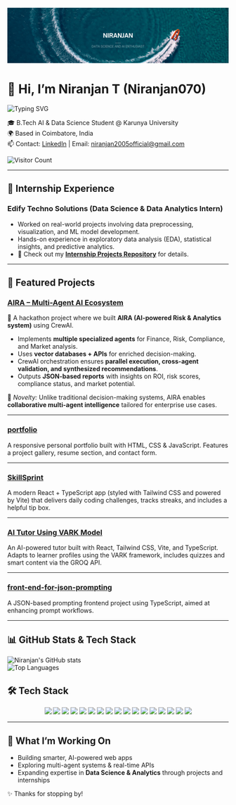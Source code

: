 ![Cover Image](assets/2.png)

# 👋 Hi, I’m Niranjan T (Niranjan070)


<img src="https://readme-typing-svg.herokuapp.com?font=Fira+Code&weight=600&size=24&pause=1000&width=750&lines=AI+Enthusiast;Data+Science+%26+Analytics+Enthusiast;Web+Developer;Machine+Learning+%7C+NLP+%7C+Deep+Learning;Turning+Data+into+Insights+%F0%9F%92%AB&color=00CFFF&color=8A2BE2&color=32CD32&color=FF8C00&color=FF1493" alt="Typing SVG" />



🎓 B.Tech AI & Data Science Student @ Karunya University  
🌍 Based in Coimbatore, India  
📫 Contact: [LinkedIn]([https://www.linkedin.com/in/niranjan-t-79a6b7320](https://www.linkedin.com/in/niranjan-t-79a6b7320/)) | Email: niranjan2005official@gmail.com  

![Visitor Count](https://komarev.com/ghpvc/?username=Niranjan070&color=blue&style=flat)

---

## 🌟 Internship Experience

### **Edify Techno Solutions** (Data Science & Data Analytics Intern)  
- Worked on real-world projects involving data preprocessing, visualization, and ML model development.  
- Hands-on experience in exploratory data analysis (EDA), statistical insights, and predictive analytics.  
- 📌 Check out my **[Internship Projects Repository]([https://github.com/Niranjan070/edify](https://github.com/Niranjan070/internship-projects-at-EDIFY))** for details.  

---

## 🚀 Featured Projects


### [AIRA – Multi-Agent AI Ecosystem](https://github.com/Niranjan070/aira)  
🚀 A hackathon project where we built **AIRA (AI-powered Risk & Analytics system)** using CrewAI.  
- Implements **multiple specialized agents** for Finance, Risk, Compliance, and Market analysis.  
- Uses **vector databases + APIs** for enriched decision-making.  
- CrewAI orchestration ensures **parallel execution, cross-agent validation, and synthesized recommendations**.  
- Outputs **JSON-based reports** with insights on ROI, risk scores, compliance status, and market potential.  

📌 *Novelty:* Unlike traditional decision-making systems, AIRA enables **collaborative multi-agent intelligence** tailored for enterprise use cases.  

---

### [portfolio](https://github.com/Niranjan070/portfolio)  
A responsive personal portfolio built with HTML, CSS & JavaScript. Features a project gallery, resume section, and contact form.  

---

### [SkillSprint](https://github.com/Niranjan070/Skillsprint)  
A modern React + TypeScript app (styled with Tailwind CSS and powered by Vite) that delivers daily coding challenges, tracks streaks, and includes a helpful tip box.  

---

### [AI Tutor Using VARK Model](https://github.com/Niranjan070/ai-tutor-using-vark-model)  
An AI-powered tutor built with React, Tailwind CSS, Vite, and TypeScript. Adapts to learner profiles using the VARK framework, includes quizzes and smart content via the GROQ API.  

---

### [front-end-for-json-prompting](https://github.com/Niranjan070/front-end-for-json-prompting)  
A JSON-based prompting frontend project using TypeScript, aimed at enhancing prompt workflows.  

---

## 📊 GitHub Stats & Tech Stack

![Niranjan's GitHub stats](https://github-readme-stats.vercel.app/api?username=Niranjan070&show_icons=true&theme=github_dark)  
![Top Languages](https://github-readme-stats.vercel.app/api/top-langs/?username=Niranjan070&layout=compact&theme=github_dark)

## 🛠️ Tech Stack  

<p align="center">
  
  <!-- Programming -->
  <img src="https://img.shields.io/badge/Python-3776AB?style=for-the-badge&logo=python&logoColor=white"/>
  <img src="https://img.shields.io/badge/SQL-4479A1?style=for-the-badge&logo=postgresql&logoColor=white"/>
  <img src="https://img.shields.io/badge/JavaScript-F7DF1E?style=for-the-badge&logo=javascript&logoColor=black"/>
  
  <!-- Data Science -->
  <img src="https://img.shields.io/badge/Pandas-150458?style=for-the-badge&logo=pandas&logoColor=white"/>
  <img src="https://img.shields.io/badge/NumPy-013243?style=for-the-badge&logo=numpy&logoColor=white"/>
  <img src="https://img.shields.io/badge/Scikit--Learn-F7931E?style=for-the-badge&logo=scikit-learn&logoColor=white"/>
  <img src="https://img.shields.io/badge/Matplotlib-11557c?style=for-the-badge&logo=plotly&logoColor=white"/>
  <img src="https://img.shields.io/badge/Seaborn-319795?style=for-the-badge&logo=python&logoColor=white"/>
  <img src="https://img.shields.io/badge/PowerBI-F2C811?style=for-the-badge&logo=powerbi&logoColor=black"/>

  <!-- Web & Frameworks -->
  <img src="https://img.shields.io/badge/Flask-000000?style=for-the-badge&logo=flask&logoColor=white"/>
  <img src="https://img.shields.io/badge/React-61DAFB?style=for-the-badge&logo=react&logoColor=black"/>
  <img src="https://img.shields.io/badge/Streamlit-FF4B4B?style=for-the-badge&logo=streamlit&logoColor=white"/>

  <!-- Tools -->
  <img src="https://img.shields.io/badge/Jupyter-F37626?style=for-the-badge&logo=jupyter&logoColor=white"/>
  <img src="https://img.shields.io/badge/Git-F05032?style=for-the-badge&logo=git&logoColor=white"/>
  <img src="https://img.shields.io/badge/GitHub-181717?style=for-the-badge&logo=github&logoColor=white"/>
  <img src="https://img.shields.io/badge/MongoDB-47A248?style=for-the-badge&logo=mongodb&logoColor=white"/>
  <img src="https://img.shields.io/badge/PostgreSQL-336791?style=for-the-badge&logo=postgresql&logoColor=white"/>

</p>
  

---

## 📌 What I’m Working On
- Building smarter, AI-powered web apps  
- Exploring multi-agent systems & real-time APIs  
- Expanding expertise in **Data Science & Analytics** through projects and internships  

✨ Thanks for stopping by!
